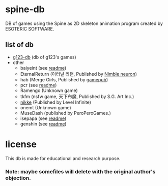 # spine-db
DB of games using the Spine as 2D skeleton animation program created by ESOTERIC SOFTWARE.

## list of db
- [g123-db](https://github.com/jomin398/g123-db) (db of g123's games)
- other
    - baiyeint (see [readme](./other/baiyeint/readme.md))
    - EternalReturn (이터널 리턴, Published by [Nimble neuron](https://nimbleneuron.com/ko/))
    - hab (Merge Girls, Published by [gamepub](http://gamepub.co.kr/))
    - pcr (see [readme](./other/pcr/readme.md))
    - Ramengo (Unknown game)
    - tkfm (nsfw game, 天下布魔, Published by S.G. Art Inc.)
    - [nikke](https://github.com/Nikke-db/Nikke-db.github.io) (Published by Level Infinite)
    - onemt (Unknown game)
    - MuseDash (published by PeroPeroGames.)
    - isepapa (see [readme](./other/isepapa/readme.md))
    - genshin (see [readme](./other/genshin/readme.md))

# license
This db is made for educational and research purpose.
### Note: maybe somefiles will delete with the original author's objection.